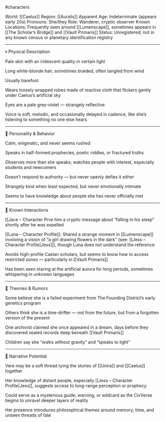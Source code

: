 #characters 

World: [[Caelus]]
Region: [[Auralis]]
Apparent Age: Indeterminate (appears early 20s)
Pronouns: She/they
Role: Wanderer, cryptic observer
Known Locations: Frequently seen around [[Lumenscape]], sometimes appears in [[The Scholar’s Bridge]] and [[Vault Primaris]]
Status: Unregistered; not in any known census or planetary identification registry


---

🌀 Physical Description

Pale skin with an iridescent quality in certain light

Long white-blonde hair, sometimes braided, often tangled from wind

Usually barefoot

Wears loosely wrapped robes made of reactive cloth that flickers gently under Caelus’s artificial sky

Eyes are a pale grey-violet — strangely reflective

Voice is soft, melodic, and occasionally delayed in cadence, like she’s listening to something no one else hears



---

🧠 Personality & Behavior

Calm, enigmatic, and never seems rushed

Speaks in half-formed prophecies, poetic riddles, or fractured truths

Observes more than she speaks; watches people with interest, especially students and newcomers

Doesn’t respond to authority — but never openly defies it either

Strangely kind when least expected, but never emotionally intimate

Seems to have knowledge about people she has never officially met



---

💬 Known Interactions

[[Jace – Character Prve him a cryptic message about “falling in his sleep” shortly after he was expelled

[[Luna – Character Profile]]: Shared a strange moment in [[Lumenscape]] involving a vision of “a girl drawing flowers in the dark” (see: [[Jess – Character Profile|Jess]]), though Luna does not understand the reference

Avoids high-profile Caelan scholars, but seems to know how to access restricted zones — particularly in [[Vault Primaris]]

Has been seen staring at the artificial aurora for long periods, sometimes whispering in unknown languages



---

🧩 Theories & Rumors

Some believe she is a failed experiment from The Founding District’s early genetics program

Others think she is a time-drifter — not from the future, but from a forgotten version of the present

One archivist claimed she once appeared in a dream, days before they discovered sealed records deep beneath [[Vault Primaris]]

Children say she “walks without gravity” and “speaks to light”



---

🌌 Narrative Potential

Vere may be a soft thread tying the stories of [[Unira]] and [[Caelus]] together

Her knowledge of distant people, especially [[Jess – Character Profile|Jess]], suggests access to long-range perception or prophecy

Could serve as a mysterious guide, warning, or wildcard as the CivVerse begins to unravel deeper layers of reality

Her presence introduces philosophical themes around memory, time, and unseen threads of fate